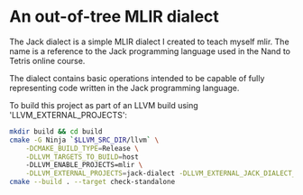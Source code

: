 # An out-of-tree MLIR dialect

The Jack dialect is a simple MLIR dialect I created to teach myself mlir. 
The name is a reference to the Jack programming language used in the Nand to Tetris online course.

The dialect contains basic operations intended to be capable of fully representing code written in the 
Jack programming language.

To build this project as part of an LLVM build using 'LLVM_EXTERNAL_PROJECTS':
```sh
mkdir build && cd build
cmake -G Ninja `$LLVM_SRC_DIR/llvm` \
    -DCMAKE_BUILD_TYPE=Release \
    -DLLVM_TARGETS_TO_BUILD=host
    -DLLVM_ENABLE_PROJECTS=mlir \
    -DLLVM_EXTERNAL_PROJECTS=jack-dialect -DLLVM_EXTERNAL_JACK_DIALECT_SOURCE_DIR=../
cmake --build . --target check-standalone
```

